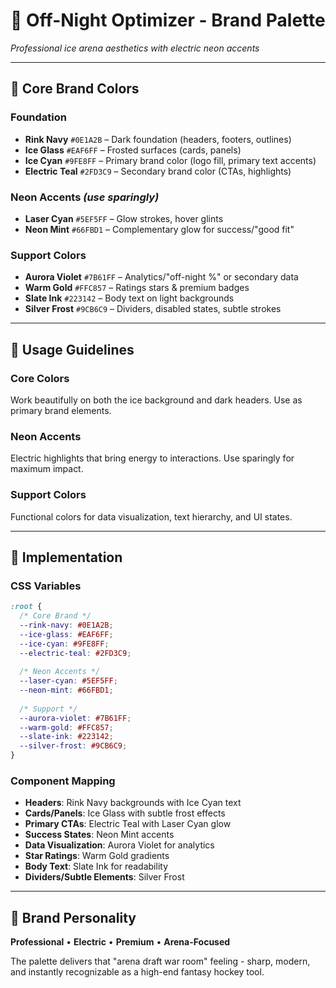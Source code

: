# 🏒 Off-Night Optimizer - Brand Palette

*Professional ice arena aesthetics with electric neon accents*

---

## 🎨 Core Brand Colors

### Foundation
- **Rink Navy** `#0E1A2B` – Dark foundation (headers, footers, outlines)
- **Ice Glass** `#EAF6FF` – Frosted surfaces (cards, panels) 
- **Ice Cyan** `#9FE8FF` – Primary brand color (logo fill, primary text accents)
- **Electric Teal** `#2FD3C9` – Secondary brand color (CTAs, highlights)

### Neon Accents *(use sparingly)*
- **Laser Cyan** `#5EF5FF` – Glow strokes, hover glints
- **Neon Mint** `#66FBD1` – Complementary glow for success/"good fit"

### Support Colors
- **Aurora Violet** `#7B61FF` – Analytics/"off-night %" or secondary data
- **Warm Gold** `#FFC857` – Ratings stars & premium badges
- **Slate Ink** `#223142` – Body text on light backgrounds
- **Silver Frost** `#9CB6C9` – Dividers, disabled states, subtle strokes

---

## 🎯 Usage Guidelines

### **Core Colors**
Work beautifully on both the ice background and dark headers. Use as primary brand elements.

### **Neon Accents** 
Electric highlights that bring energy to interactions. Use sparingly for maximum impact.

### **Support Colors**
Functional colors for data visualization, text hierarchy, and UI states.

---

## 🔧 Implementation

### CSS Variables
```css
:root {
  /* Core Brand */
  --rink-navy: #0E1A2B;
  --ice-glass: #EAF6FF;
  --ice-cyan: #9FE8FF;
  --electric-teal: #2FD3C9;
  
  /* Neon Accents */
  --laser-cyan: #5EF5FF;
  --neon-mint: #66FBD1;
  
  /* Support */
  --aurora-violet: #7B61FF;
  --warm-gold: #FFC857;
  --slate-ink: #223142;
  --silver-frost: #9CB6C9;
}
```

### Component Mapping
- **Headers**: Rink Navy backgrounds with Ice Cyan text
- **Cards/Panels**: Ice Glass with subtle frost effects
- **Primary CTAs**: Electric Teal with Laser Cyan glow
- **Success States**: Neon Mint accents
- **Data Visualization**: Aurora Violet for analytics
- **Star Ratings**: Warm Gold gradients
- **Body Text**: Slate Ink for readability
- **Dividers/Subtle Elements**: Silver Frost

---

## 🎪 Brand Personality

**Professional** • **Electric** • **Premium** • **Arena-Focused**

The palette delivers that "arena draft war room" feeling - sharp, modern, and instantly recognizable as a high-end fantasy hockey tool.